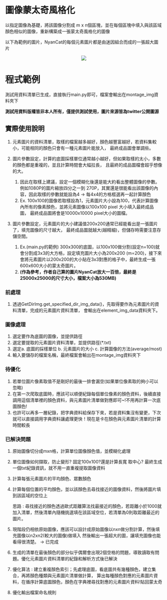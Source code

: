# 圖像蒙太奇風格化
以指定圖像為基礎，將該圖像分割成 m x n個區塊，並在每個區塊中填入與該區域顏色相似的圖像，重新構築成一張蒙太奇風格化的圖像

 以下為範例的圖片，NyanCat的每個元素圖片都是由迷因組合而成的一張超大圖片

<div align=center>
<img src="example/Nyan_Cat_meme.gif"/>
</div>

# 程式範例
測試用資料清單已生成，直接執行main.py即可，檔案會輸出在montage_img資料夾下

**測試用資料版權皆非本人所有，僅提供測試使用，圖片來源皆為twitter公開圖源**

## 實際使用說明
1. 元素圖片的資料清單，取樣的檔案越多越好，顏色越豐富越好，若資料集較小，可能相同的顏色只會有一種元素圖片能放入，
最終成品圖會單調些。
2. 圖片參數設定，計算的底圖採樣單位通常越小越好，但如果取樣的太小，多數的顏色都是重複的，並且計算時間會大幅拉長，
且最終的成品圖檔會超乎想像的大。
   1. 因此在取樣上建議，設定一個模糊化後還是能大約看出整體圖像的參數。例如1080P的圖片縮放四分之一到
   270P，其實還是很能看出該圖像的內容，因此取樣的參數就能設為4 -> 每4x4的方格框選再一起計算顏色
   2. Ex. 100x100的圖像若取樣設為1，元素圖片大小設為100，代表計算圖像內所有的像素顏色，並將元素圖像以100x100 pixel
   大小填入最終成品圖， 最終成品圖將會是10000x10000 pixel大小的圖檔。

3. 圖片參數設定，元素圖片的大小建議值200x200通常已經能看出是一張圖片了，填充圖像的尺寸越大，
最終成品圖就越大(越精細)，但儲存時需要注意存儲空間。
   1. Ex.(main.py的範例) 300x300的底圖，以100x100做分割(設定n=100)就會分割成3x3的大方格，設定填充圖片大小為200x200
      (m=200)，接下來會將元素圖片以200x200的大小貼在3x3對應的格子中，最終生成一張600x600大小的蒙太奇圖片。
   2. **(作為參考，作者自己算的圖片NyanCat放大一百倍，最終是25000x25000的尺寸大小，檔案大小為530MB)**


### 前處理
1. 透過GetDirImg.get_specified_dir_img_data()，先取得要作為元素圖片的資料清單，完成的元素圖片資料清單，
會輸出在element_img_data資料夾下。

### 圖像處理
1. 選定要作為底圖的圖像，並提供路徑
2. 選定要提取的元素圖片資料清單，並提供路徑(*.txt)
3. 選定a. 底圖的採樣單位 b. 元素圖片的大小 c. 計算圖像的方法(average/most)
4. 輸入要儲存的檔案名稱，最終檔案會輸出在montage_img資料夾下


### 待優化
1. 若單位圖片像素取值不是剛好的最後一排會漏空(如果單位像素取的夠小可以忽略)
2. 在第一次爬取底圖時，應該可以順便紀錄每個單位像素的顏色資料，後續直接調用這個清單裡的顏色資料，與元素圖片清單做對應即可~!不用再計算一次底圖顏色!
3. 也許可以再多一層紀錄，把字典資料給保存下來，若是資料集沒有變更，下次就可以直接調用字典資料讓處理更快！現在是卡在顏色與元素圖片清單的計算時間較長

### 已解決問題
1. 原始圖像切分成mxn格，計算單位圖像顏色值，並模糊化處理
2. 單位圖像如何擷取，防止變形? 固定100x100?還是計算長寬 取中心? 最終生成一個txt紀錄資訊，就不用一直重複提取圖像資料
3. 計算每張元素圖片的平均顏色、眾數顏色
4. 計算每個位置的平均顏色，並以該顏色去尋找接近的圖像資料，然後將圖片填到該區域的空位上

    思路 : 尋找接近的顏色透過歐式距離算法找最接近的顏色，若距離小於1000就加入清單，然後清單內隨機挑選填在該區域空位，若清單為0則取距離最近的圖片。
5. 現階段仍相依原始圖像，應該可以設計成原始圖像以nxn做分割計算，然後填充圖像以n2xn2(較大的圖像)做填入
然後輸出一張超大的圖，讓填充圖像也能看得很清楚。 -> 已完成
6. 生成的清單在最後顏色的部分似乎偶爾會出現2個空格的問題，導致讀取有問題。優化元素圖片資料清單的紀錄和解析方式後已解決
7. 優化算法 : 建立重複顏色索引；先處理底圖，看底圖共有幾種顏色，建立集合，再將顏色種類與元素圖片清單做計算，
算出每種顏色對應的元素圖片資料，在循序計算底圖顏色，顏色在字典裡尋找對應的元素圖片資料!貼回蒙太奇
8. 優化輸出檔案命名規則